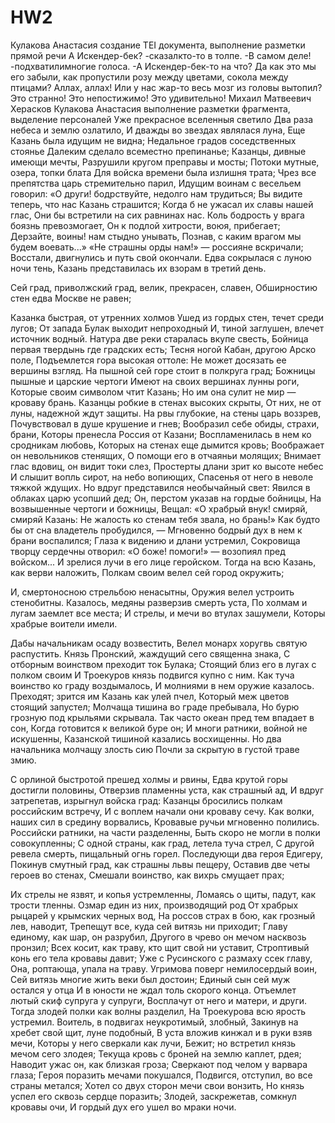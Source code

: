 # HW2
<TEI>
   <teiHeader>
      <fileDesc>
         <titleStmt>
         <title>Искендер-бек</title>
         </titleStmt>
         <respStmt>
            <persName>Кулакова Анастасия</persName>
            <resp>создание TEI документа, выполнение разметки прямой речи</resp>
         </respStmt>
      </fileDesc>
   </teiHeader>
   <text>
   <speech>
   <said type="direct" aloud="true" who="undefined">А Искендер-бек?</said>
   <author_comment>-<speech_verb semantic="speech">сказал</speech_verb>кто-то в толпе.</author_comment>
   <said type="direct" aloud="true" who="all">-В самом деле!</said>
   <author_comment>-<speech_verb semantic="speech">подхватили</speech_verb>многие голоса.</author_comment>
   <said type="direct" aloud="true" who="undefined">-А Искендер-бек-то на что? Да как это мы его забыли, как пропустили розу между цветами, сокола между птицами? Аллах, аллах! Или у нас жар-то весь мозг из головы вытопил? Это странно! Это непостижимо!</said> Это удивительно!
   </speech>
   </text>
</TEI>

<TEI>
<teiHeader>
   <fileDesc>
      <titleStmt>
      <title>Россиада</title>
      <author>Михаил Матвеевич Херасков</author>
      </titleStmt>
      <respStmt>
         <persName>Кулакова Анастасия</persName>
         <resp>выполнение разметки фрагмента, выделение персоналей</resp>
      </respStmt>
   </fileDesc>
</teiHeader>
<text>
Уже прекрасное вселенныя светило
Два раза небеса и землю озлатило,
И дважды во звездах являлася луна,
Еще <placeName>Казань</placeName> была идущим не видна;
Недальное градов соседственных стоянье
Далеким сделало всеместно препинанье;
Казанцы, дивные имеющи мечты,
Разрушили кругом преправы и мосты;
Потоки мутные, озера, топки блата
Для войска времени была излишня трата;
Чрез все препятства царь стремительно парил,
Идущим воинам с весельем говорил:
«О други! бодрствуйте, недолго нам трудиться;
Вы видите теперь, что нас <placeName>Казань</placeName> страшится;
Когда б не ужасал их славы нашей глас,
Они бы встретили на сих равнинах нас.
Коль бодрость у врага боязнь превозмогает,
Он к подлой хитрости, воюя, прибегает;
Дерзайте, воины! нам стыдно унывать,
Познав, с каким врагом мы будем воевать...»
«Не страшны орды нам!» — россияне вскричали;
Восстали, двигнулись и путь свой окончали.
Едва сокрылася с луною ночи тень,
<placeName>Казань</placeName> представилась их взорам в третий день.

Сей град, приволжский град, велик, прекрасен, славен,
Обширностию стен едва <placeName>Москве</placeName> не равен;

Казанка быстрая, от утренних холмов
Ушед из гордых стен, течет среди лугов;
От запада Булак выходит непроходный
И, тиной заглушен, влечет источник водный.
Натура две реки старалась вкупе свесть,
Бойница первая твердынь где градских есть;
Тесня ногой <placeName>Кабан</placeName>, другою <placeName>Арско поле</placeName>,
Подъемлется гора высокая оттоле:
Не может досязать ее вершины взгляд.
На пышной сей горе стоит в полкруга град;
Божницы пышные и царские чертоги
Имеют на своих вершинах лунны роги,
Которые своим символом чтит <placeName>Казань</placeName>;
Но им она сулит не мир — кроваву брань.
Казанцы робкие в стенах высоких скрыты,
От них, не от луны, надежной ждут защиты.
На рвы глубокие, на стены царь воззрев,
Почувствовал в душе крушение и гнев;
Вообразил себе обиды, страхи, брани,
Которы пренесла <placeName>Россия</placeName> от <placeName>Казани</placeName>;
Воспламенилась в нем ко сродникам любовь,
Которых на стенах еще дымится кровь;
Воображает он невольников стенящих,
О помощи его в отчаяньи молящих;
Внимает глас вдовиц, он видит токи слез,
Простерты длани зрит ко высоте небес
И слышит вопль сирот, на небо вопиющих,
Спасенья от него в неволе тяжкой ждущих.
Но вдруг представился необычайный свет:
Явился в облаках царю усопший дед;
Он, перстом указав на гордые бойницы,
На возвышенные чертоги и божницы,
Вещал: «О храбрый внук! смиряй, смиряй <placeName>Казань</placeName>:
Не жалость ко стенам тебя звала, но брань!»
Как будто бы от сна владетель пробудился, —
Мгновенно бодрый дух в нем к брани воспалился;
Глаза к видению и длани устремил,
Сокровища творцу сердечны отворил:
«О боже! помоги!» — возопиял пред войском...
И зрелися лучи в его лице геройском.
Тогда на всю <placeName>Казань</placeName>, как верви наложить,
Полкам своим велел сей город окружить;

И, смертоносною стрельбою ненасытны,
Оружия велел устроить стенобитны.
Казалось, медяны разверзив смерть уста,
По холмам и лугам заемлет все места;
И стрелы, и мечи во втулах зашумели,
Которы храбрые воители имели.

Дабы начальникам осаду возвестить,
Велел <persName>монарх хоругвь</persName> святую распустить.
<persName>Князь Пронский</persName>, жаждущий сего священна знака,
С отборным воинством преходит ток <placeName>Булака</placeName>;
Стоящий близ его в лугах с полком своим
И <persName>Троекуров князь</persName> подвигся купно с ним.
Как туча воинство ко граду воздымалось,
И молниями в нем оружие казалось.
Преходят; зрится им <placeName>Казань</placeName> как улей пчел,
Который меж цветов стоящий запустел;
Молчаща тишина во граде пребывала,
Но бурю грозную под крыльями скрывала.
Так часто океан пред тем впадает в сон,
Когда готовится к великой буре он;
И многи ратники, войной не искушенны,
Казанской тишиной казались восхищенны.
Но два начальника молчащу злость сию
Почли за скрытую в густой траве змию.

С орлиной быстротой прешед холмы и рвины,
Едва крутой горы достигли половины,
Отверзив пламенны уста, как страшный ад,
И вдруг затрепетав, изрыгнул войска град:
Казанцы бросились полкам российским встречу,
И с воплем начали они кроваву сечу.
Как волки, наших сил в средину ворвались,
Кровавые ручьи мгновенно полились.
Российски ратники, на части разделенны,
Быть скоро не могли в полки совокупленны;
С одной страны, как град, летела туча стрел,
С другой ревела смерть, пищальный огнь горел.
Последующи два героя <persName>Едигеру</persName>,
Покинув смутный град, как страшны львы пещеру,
Оставив две четы героев во стенах,
Смешали воинство, как вихрь смущает прах;

Их стрелы не язвят, и копья устремленны,
Ломаясь о щиты, падут, как трости тленны.
Озмар един из них, производящий род
От храбрых рыцарей у крымских черных вод,
На россов страх в бою, как грозный лев, наводит,
Трепещут все, куда сей витязь ни приходит;
Главу единому, как шар, он разрубил,
Другого в чрево он мечом насквозь пронзил;
Всех косит, как траву, кто щит свой ни уставит,
Строптивый конь его тела кровавы давит;
Уже с <placeName>Русинского</placeName> с размаху ссек главу,
Она, роптающа, упала на траву.
<persName>Угримова</persName> поверг немилосердый воин,
Сей витязь многие жить веки был достоин;
Единый сын сей муж остался у отца
И в юности не ждал толь скорого конца.
Отъемлет лютый скиф супруга у супруги,
Восплачут от него и матери, и други.
Тогда злодей полки как волны разделил,
На <persName>Троекурова</persName> всю ярость устремил.
Воитель, в подвигах неукротимый, злобный,
Закинув на хребет свой щит, луне подобный,
В уста вложив кинжал и в руки взяв мечи,
Которы у него сверкали как лучи,
Бежит; но встретил князь мечом сего злодея;
Текуща кровь с броней на землю каплет, рдея;
Наводит ужас он, как близкая гроза;
Сверкают под челом у варвара глаза;
Героя поразить мечами покушался,
Подвигся, отступил, во все страны метался;
Хотел со двух сторон мечи свои вонзить,
Но князь успел его сквозь сердце поразить;
Злодей, заскрежетав, сомкнул кровавы очи,
И гордый дух его ушел во мраки ночи.
</text>
</TEI>
